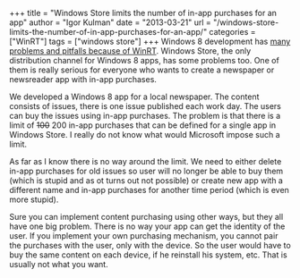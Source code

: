 +++
title = "Windows Store limits the number of in-app purchases for an app"
author = "Igor Kulman"
date = "2013-03-21"
url = "/windows-store-limits-the-number-of-in-app-purchases-for-an-app/"
categories = ["WinRT"]
tags = ["windows store"]
+++
Windows 8 development has [many problems and pitfalls because of WinRT][1]. Windows Store, the only distribution channel for Windows 8 apps, has some problems too. One of them is really serious for everyone who wants to create a newspaper or newsreader app with in-app purchases. 

We developed a Windows 8 app for a local newspaper. The content consists of issues, there is one issue published each work day. The users can buy the issues using in-app purchases. The problem is that there is a limit of <del datetime="2013-05-26T14:03:17+00:00">100</del> 200 in-app purchases that can be defined for a single app in Windows Store. I really do not know what would Microsoft impose such a limit. 

As far as I know there is no way around the limit. We need to either delete in-app purchases for old issues so user will no longer be able to buy them (which is stupid and as ot turns out not possible) or create new app with a different name and in-app purchases for another time period (which is even more stupid).

<!--more-->

Sure you can implement content purchasing using other ways, but they all have one big problem. There is no way your app can get the identity of the user. If you implement your own purchasing mechanism, you cannot pair the purchases with the user, only with the device. So the user would have to buy the same content on each device, if he reinstall his system, etc. That is usually not what you want.

 [1]: http://blog.kulman.sk/why-are-there-no-great-windows-8-apps-because-of-winrt-a-developers-view/
